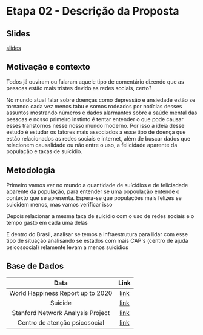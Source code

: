 # Etapa 02 - Descrição da Proposta

## Slides

[slides](https://github.com/mariliacss/DataHealth/blob/main/stage02/slides/Proposta%20Projeto%20Banco%20de%20Dados.pdf)

## Motivação e contexto

Todos já ouviram ou falaram aquele tipo de comentário dizendo que as pessoas estão mais tristes devido as redes sociais, certo? 

No mundo atual falar sobre doenças como depressão e ansiedade estão se tornando cada vez menos tabu e somos rodeados por notícias desses assuntos mostrando números e dados alarmantes sobre a saúde mental das pessoas e nosso primeiro instinto é tentar entender o que pode causar esses transtornos nesse nosso mundo moderno. Por isso a ideia desse estudo é estudar os fatores mais associados a esse tipo de doença que estão relacionados as redes sociais e internet, além de buscar dados que relacionem causalidade ou não entre o uso, a felicidade aparente da população e taxas de suícidio.

## Metodologia

Primeiro vamos ver no mundo a quantidade de suícidios e de feliciadade aparente da população, para entender se uma popoulação entende o contexto que se apresenta. Espera-se que populações mais felizes se suicidem menos, mas vamos verificar isso

Depois relacionar a mesma taxa de suícidio com o uso de redes sociais e o tempo gasto em cada uma delas

E dentro do Brasil, analisar se temos a infraestrutura para lidar com esse tipo de situação analisando se estados com mais CAP's (centro de ajuda psicossocial) relamente levam a menos suícidios 

## Base de Dados

| Data       | Link           
|:-------------:|:-------------:|
| World Happiness Report up to 2020| [link](https://www.kaggle.com/mathurinache/world-happiness-report?select=2020.csv) |
| Suicide      | [link](https://ourworldindata.org/suicide)|
| Stanford Network Analysis Project  | [link](https://snap.stanford.edu/data/#socnets)|
|Centro de atenção psicosocial |[link](http://www.deepask.com.br/goes?page=Veja-ranking-de-municipios-do-Brasil-pelo-numero-de-suicidios)|
